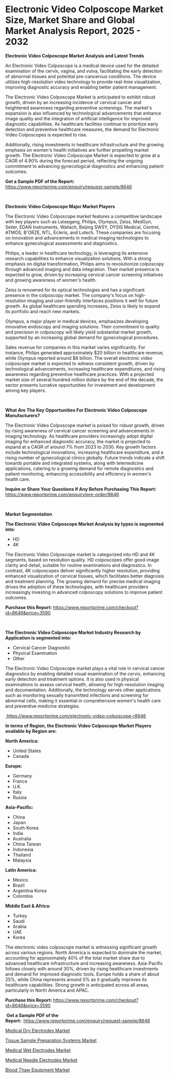<p><h1>Electronic Video Colposcope Market Size, Market Share and Global Market Analysis Report, 2025 - 2032</h1></p><p><strong>Electronic Video Colposcope Market Analysis and Latest Trends</strong></p>
<p><p>An Electronic Video Colposcope is a medical device used for the detailed examination of the cervix, vagina, and vulva, facilitating the early detection of abnormal tissues and potential pre-cancerous conditions. The device utilizes high-resolution video technology to provide real-time visualization, improving diagnostic accuracy and enabling better patient management.</p><p>The Electronic Video Colposcope Market is anticipated to exhibit robust growth, driven by an increasing incidence of cervical cancer and heightened awareness regarding preventive screenings. The market's expansion is also influenced by technological advancements that enhance image quality and the integration of artificial intelligence for improved diagnostic capabilities. As healthcare facilities continue to prioritize early detection and preventive healthcare measures, the demand for Electronic Video Colposcopes is expected to rise. </p><p>Additionally, rising investments in healthcare infrastructure and the growing emphasis on women's health initiatives are further propelling market growth. The Electronic Video Colposcope Market is expected to grow at a CAGR of 4.90% during the forecast period, reflecting the ongoing commitment to advancing gynecological diagnostics and enhancing patient outcomes.</p></p>
<p><strong>Get a Sample PDF of the Report:&nbsp;</strong> <a href="https://www.reportprime.com/enquiry/request-sample/8646?utm_campaign=1840&utm_medium=2&utm_source=Github&utm_content=ia&utm_term=20032025&utm_id=electronic-video-colposcope">https://www.reportprime.com/enquiry/request-sample/8646</a></p>
<p>&nbsp;</p>
<p><strong>Electronic Video Colposcope Major Market Players</strong></p>
<p><p>The Electronic Video Colposcope market features a competitive landscape with key players such as Leisegang, Philips, Olympus, Zeiss, MedGyn, Seiler, EDAN Instruments, Wallach, Beijing SWSY, DYSIS Medical, Centrel, ATMOS, B'ORZE, NTL, Ecleris, and Lutech. These companies are focusing on innovation and advancements in medical imaging technologies to enhance gynecological assessments and diagnostics.</p><p>Philips, a leader in healthcare technology, is leveraging its extensive research capabilities to enhance visualization solutions. With a strong emphasis on digital transformation, Philips aims to revolutionize colposcopy through advanced imaging and data integration. Their market presence is expected to grow, driven by increasing cervical cancer screening initiatives and growing awareness of women's health.</p><p>Zeiss is renowned for its optical technologies and has a significant presence in the colposcopy market. The company's focus on high-resolution imaging and user-friendly interfaces positions it well for future growth. As global healthcare spending increases, Zeiss is likely to expand its portfolio and reach new markets.</p><p>Olympus, a major player in medical devices, emphasizes developing innovative endoscopy and imaging solutions. Their commitment to quality and precision in colposcopy will likely yield substantial market growth, supported by an increasing global demand for gynecological procedures.</p><p>Sales revenue for companies in this market varies significantly. For instance, Philips generated approximately $20 billion in healthcare revenue, while Olympus reported around $8 billion. The overall electronic video colposcope market is expected to witness consistent growth, driven by technological advancements, increasing healthcare expenditures, and rising awareness regarding preventive healthcare practices. With a projected market size of several hundred million dollars by the end of the decade, the sector presents lucrative opportunities for investment and development among key players.</p></p>
<p>&nbsp;</p>
<p><strong>What Are The Key Opportunities For Electronic Video Colposcope Manufacturers?</strong></p>
<p><p>The Electronic Video Colposcope market is poised for robust growth, driven by rising awareness of cervical cancer screening and advancements in imaging technology. As healthcare providers increasingly adopt digital imaging for enhanced diagnostic accuracy, the market is projected to expand at a CAGR of around 7% from 2023 to 2030. Key growth factors include technological innovations, increasing healthcare expenditure, and a rising number of gynecological clinics globally. Future trends indicate a shift towards portable and integrated systems, along with telemedicine applications, catering to a growing demand for remote diagnostics and patient monitoring, enhancing accessibility and efficiency in women's health care.</p></p>
<p><strong>Inquire or Share Your Questions If Any Before Purchasing This Report:</strong> <a href="https://www.reportprime.com/enquiry/pre-order/8646?utm_campaign=1840&utm_medium=2&utm_source=Github&utm_content=ia&utm_term=20032025&utm_id=electronic-video-colposcope">https://www.reportprime.com/enquiry/pre-order/8646</a></p>
<p>&nbsp;</p>
<p><strong>Market Segmentation</strong></p>
<p><strong>The Electronic Video Colposcope Market Analysis by types is segmented into:</strong></p>
<p><ul><li>HD</li><li>4K</li></ul></p>
<p><p>The Electronic Video Colposcope market is categorized into HD and 4K segments, based on resolution quality. HD colposcopes offer good image clarity and detail, suitable for routine examinations and diagnostics. In contrast, 4K colposcopes deliver significantly higher resolution, providing enhanced visualization of cervical tissues, which facilitates better diagnosis and treatment planning. The growing demand for precise medical imaging drives the adoption of these technologies, with healthcare providers increasingly investing in advanced colposcopy solutions to improve patient outcomes.</p></p>
<p><strong>Purchase this Report:&nbsp;</strong><a href="https://www.reportprime.com/checkout?id=8646&price=3590&utm_campaign=1840&utm_medium=2&utm_source=Github&utm_content=ia&utm_term=20032025&utm_id=electronic-video-colposcope">https://www.reportprime.com/checkout?id=8646&price=3590</a></p>
<p>&nbsp;</p>
<p><strong>The Electronic Video Colposcope Market Industry Research by Application is segmented into:</strong></p>
<p><ul><li>Cervical Cancer Diagnostic</li><li>Physical Examination</li><li>Other</li></ul></p>
<p><p>The Electronic Video Colposcope market plays a vital role in cervical cancer diagnostics by enabling detailed visual examination of the cervix, enhancing early detection and treatment options. It is also used in physical examinations to assess cervical health, allowing for high-resolution imaging and documentation. Additionally, the technology serves other applications such as monitoring sexually transmitted infections and screening for abnormal cells, making it essential in comprehensive women's health care and preventive medicine strategies.</p></p>
<p><a href="https://www.reportprime.com/electronic-video-colposcope-r8646?utm_campaign=1840&utm_medium=2&utm_source=Github&utm_content=ia&utm_term=20032025&utm_id=electronic-video-colposcope">&nbsp;https://www.reportprime.com/electronic-video-colposcope-r8646</a></p>
<p><strong>In terms of Region, the Electronic Video Colposcope Market Players available by Region are:</strong></p>
<p>
    <p> <strong> North America: </strong>
        <ul>
            <li>United States</li>
            <li>Canada</li>
        </ul>
        </p> 
    <p> <strong> Europe: </strong>
        <ul>
            <li>Germany</li>
            <li>France</li>
            <li>U.K.</li>
            <li>Italy</li>
            <li>Russia</li>
        </ul>
        </p> 
    <p> <strong> Asia-Pacific: </strong>
        <ul>
            <li>China</li>
            <li>Japan</li>
            <li>South Korea</li>
            <li>India</li>
            <li>Australia</li>
            <li>China Taiwan</li>
            <li>Indonesia</li>
            <li>Thailand</li>
            <li>Malaysia</li>
        </ul>
        </p> 
    <p> <strong> Latin America: </strong>
        <ul>
            <li>Mexico</li>
            <li>Brazil</li>
            <li>Argentina Korea</li>
            <li>Colombia</li>
        </ul>
        </p> 
    <p> <strong> Middle East & Africa: </strong>
        <ul>
            <li>Turkey</li>
            <li>Saudi</li>
            <li>Arabia</li>
            <li>UAE</li>
            <li>Korea</li>
        </ul>
    </p>
    </p>
<p><p>The electronic video colposcope market is witnessing significant growth across various regions. North America is expected to dominate the market, accounting for approximately 40% of the total market share due to advanced healthcare infrastructure and increasing awareness. Asia-Pacific follows closely with around 30%, driven by rising healthcare investments and demand for improved diagnostic tools. Europe holds a share of about 25%, while China represents around 5% as it gradually improves its healthcare capabilities. Strong growth is anticipated across all areas, particularly in North America and APAC.</p></p>
<p><strong>Purchase this Report: </strong><a href="https://www.reportprime.com/checkout?id=8646&price=3590&utm_campaign=1840&utm_medium=2&utm_source=Github&utm_content=ia&utm_term=20032025&utm_id=electronic-video-colposcope">https://www.reportprime.com/checkout?id=8646&price=3590</a></p>
<p>&nbsp;<strong>Get a Sample PDF of the Report:&nbsp;&nbsp;</strong><a href="https://www.reportprime.com/enquiry/request-sample/8646?utm_campaign=1840&utm_medium=2&utm_source=Github&utm_content=ia&utm_term=20032025&utm_id=electronic-video-colposcope">https://www.reportprime.com/enquiry/request-sample/8646</a></p>
<p><strong></strong></p>
<p><p><a href="https://github.com/shiahbuyerin/Market-Research-Report-List-1/blob/main/medical-dry-electrodes-market.md?utm_campaign=1840&utm_medium=2&utm_source=Github&utm_content=ia&utm_term=20032025&utm_id=electronic-video-colposcope">Medical Dry Electrodes Market</a></p><p><a href="https://github.com/zalubakoraka/Market-Research-Report-List-1/blob/main/tissue-sample-preparation-systems-market.md?utm_campaign=1840&utm_medium=2&utm_source=Github&utm_content=ia&utm_term=20032025&utm_id=electronic-video-colposcope">Tissue Sample Preparation Systems Market</a></p><p><a href="https://github.com/yaldotiedegq/Market-Research-Report-List-1/blob/main/medical-wet-electrodes-market.md?utm_campaign=1840&utm_medium=2&utm_source=Github&utm_content=ia&utm_term=20032025&utm_id=electronic-video-colposcope">Medical Wet Electrodes Market</a></p><p><a href="https://github.com/fahieraudau9/Market-Research-Report-List-1/blob/main/medical-needle-electrodes-market.md?utm_campaign=1840&utm_medium=2&utm_source=Github&utm_content=ia&utm_term=20032025&utm_id=electronic-video-colposcope">Medical Needle Electrodes Market</a></p><p><a href="https://github.com/sacmatidora/Market-Research-Report-List-1/blob/main/blood-thaw-equipment-market.md?utm_campaign=1840&utm_medium=2&utm_source=Github&utm_content=ia&utm_term=20032025&utm_id=electronic-video-colposcope">Blood Thaw Equipment Market</a></p></p>